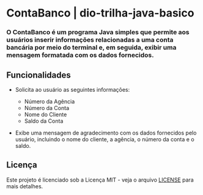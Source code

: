 # ContaBanco | dio-trilha-java-basico

### O ContaBanco é um programa Java simples que permite aos usuários inserir informações relacionadas a uma conta bancária por meio do terminal e, em seguida, exibir uma mensagem formatada com os dados fornecidos.

## Funcionalidades

- Solicita ao usuário as seguintes informações:
  - Número da Agência
  - Número da Conta
  - Nome do Cliente
  - Saldo da Conta

- Exibe uma mensagem de agradecimento com os dados fornecidos pelo usuário, incluindo o nome do cliente, a agência, o número da conta e o saldo.

## Licença
Este projeto é licenciado sob a Licença MIT - veja o arquivo [LICENSE](LICENSE) para mais detalhes.